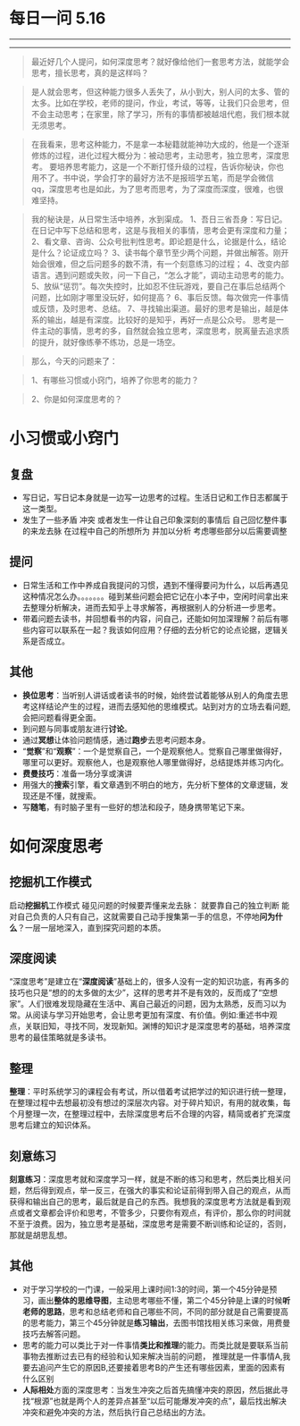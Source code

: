 # 每日一问 5.16

---
<!-- toc -->
---

> 最近好几个人提问，如何深度思考？就好像给他们一套思考方法，就能学会思考，擅长思考，真的是这样吗？  

>是人就会思考，但这种能力很多人丢失了，从小到大，别人问的太多、管的太多。比如在学校，老师的提问，作业，考试，等等，让我们只会思考，但不会主动思考；在家里，除了学习，所有的事情都被越俎代庖，我们根本就无须思考。

>在我看来，思考这种能力，不是拿一本秘籍就能神功大成的，他是一个逐渐修炼的过程，进化过程大概分为：被动思考，主动思考，独立思考，深度思考。
要培养思考能力，这是一个不断打怪升级的过程，告诉你秘诀，你也用不了。书中说，学会打字的最好方法不是报班学五笔，而是学会微信qq，深度思考也是如此，为了思考而思考，为了深度而深度，很难，也很难坚持。

>我的秘诀是，从日常生活中培养，水到渠成。
1、吾日三省吾身：写日记。在日记中写下总结和思考，这是与我相关的事情，思考会更有深度和力量；
2、看文章、咨询、公众号批判性思考。即论题是什么，论据是什么，结论是什么？论证成立吗？
3、读书每个章节至少两个问题，并做出解答。刚开始会很难，但之后问题多的数不清，有一个刻意练习的过程；
4、改变内部语言。遇到问题或失败，问一下自己，“怎么才能”，调动主动思考的能力。
5、放纵“惩罚”。每次失控时，比如忍不住玩游戏，要自己在事后总结两个问题，比如刚才哪里没玩好，如何提高？
6、事后反馈。每次做完一件事情或反馈，及时思考、总结。
7、寻找输出渠道。最好的思考是输出，越是体系的输出，越是有深度。比较好的是知乎，再好一点是公众号。
思考是一件主动的事情，思考的多，自然就会独立思考，深度思考，脱离量去追求质的提升，就好像练拳不练功，总是一场空。

>那么，今天的问题来了：

>1、有哪些习惯或小窍门，培养了你思考的能力？

>2、你是如何深度思考的？

# 小习惯或小窍门

## 复盘
 * 写日记，写日记本身就是一边写一边思考的过程。生活日记和工作日志都属于这一类型。
 * 发生了一些矛盾 冲突 或者发生一件让自己印象深刻的事情后 自己回忆整件事的来龙去脉 在过程中自己的所想所为 并加以分析 考虑哪些部分以后需要调整
  
## 提问
  * 日常生活和工作中养成自我提问的习惯，遇到不懂得要问为什么，以后再遇见这种情况怎么办。。。。。。。碰到某些问题会把它记在小本子中，空闲时间拿出来去整理分析解决，进而去知乎上寻求解答，再根据别人的分析进一步思考。
  * 带着问题去读书，并回想看书的内容，问自己，还能如何加深理解？前后有哪些内容可以联系在一起？我该如何应用？仔细的去分析它的论点论据，逻辑关系是否成立。
  
## 其他
 * **换位思考**：当听别人讲话或者读书的时候，始终尝试着能够从别人的角度去思考这样结论产生的过程，进而去感知他的思维模式。站到对方的立场去看问题,会把问题看得更全面。
 * 到问题与同事或朋友进行**讨论**。
 * 通过**冥想**让体验问题情感，通过**跑步**去思考问题本身。
 * “**觉察**”和“**观察**”：一个是觉察自己，一个是观察他人。觉察自己哪里做得好，哪里可以更好。观察他人，也是观察他人哪里做得好，总结提炼并练习内化。
 * **费曼技巧**：准备一场分享或演讲
 * 用强大的**搜索**引擎，看文章遇到不明白的地方，先分析下整体的文章逻辑，发现还是不懂，就搜索。
 * 写**随笔**，有时脑子里有一些好的想法和段子，随身携带笔记下来。


# 如何深度思考

## 挖掘机工作模式
 启动**挖掘机**工作模式  碰见问题的时候要弄懂来龙去脉： 就要靠自己的独立判断  能对自己负责的人只有自己，这就需要自己动手搜集第一手的信息，不停地**问为什么**？一层一层地深入，直到探究问题的本质。
 
## 深度阅读
“深度思考”是建立在“**深度阅读**”基础上的，很多人没有一定的知识功底，有再多的技巧也只是“想的的太多做的太少”，这样的思考并不是有效的，反而成了“空想家”。人们很难发现隐藏在生活中、离自己最近的问题，因为太熟悉，反而习以为常。从阅读与学习开始思考，会让思考更加有深度、有价值。例如:重述书中观点，关联旧知，寻找不同，发现新知。渊博的知识才是深度思考的基础，培养深度思考的最佳策略就是多读书。

## 整理
**整理**：平时系统学习的课程会有考试，所以借着考试把学过的知识进行统一整理，在整理过程中去想最初没有想过的深层次内容。对于碎片知识，有用的就收集，每个月整理一次，在整理过程中，去除深度思考后不合理的内容，精简或者扩充深度思考后建立的知识体系。

## 刻意练习
**刻意练习**：深度思考就和深度学习一样，就是不断的练习和思考，然后类比相关问题，然后得到观点，举一反三，在强大的事实和论证前得到带入自己的观点，从而获得和输出自己的思考，最后就是自己的东西。我想我的深度思考方法就是看到观点或者文章都会评价和思考，不管多少，只要你有观点，有评价，那么你的时间就不至于浪费。因为，独立思考是基础，深度思考是需要不断训练和论证的，否则，那就是胡思乱想。

## 其他
- 对于学习学校的一门课，一般采用上课时间1:3的时间，第一个45分钟是预习，画出**整体的思维导图**，主动思考哪些不懂，第二个45分钟是上课的时候**听老师的思路**，思考和总结老师和自己哪些不同，不同的部分就是自己需要提高的思考能力，第三个45分钟就是**练习输出**，去图书馆找相关练习来做，用费曼技巧去解答问题。
- 思考的能力可以类比于对一件事情**类比和推理**的能力。而类比就是要联系当前事物去推断过去已有的经验和认知来解决当前的问题， 推理就是一件事情A,我要去追问产生它的原因B,还要接着思考B的产生还有哪些因素，里面的因素有什么区别
-   **人际相处**方面的深度思考：当发生冲突之后首先搞懂冲突的原因，然后据此寻找“根源”也就是两个人的差异点甚至“以后可能爆发冲突的点”，最后找出解决冲突和避免冲突的方法，然后执行自己总结出的方法。



